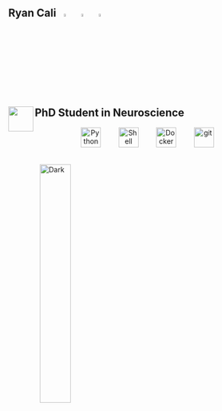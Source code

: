 ## Ryan Cali &nbsp; <a href="https://github.com/rcali21" target="_blank"><img alt="Github" src="https://user-images.githubusercontent.com/71532882/159828163-ab05b147-bbdf-480c-ae58-e6b3278293bc.png" width="04%" /></a> &nbsp; <a href="https://twitter.com/Ryan__Cali" target="_blank"><img alt="Twitter" src="https://user-images.githubusercontent.com/71532882/159836551-f555d64f-b58f-45b7-ae4d-9ce6d2a4391f.png" width="04%" /></a> &nbsp; <a href="https://www.linkedin.com/in/ryan-cali-64201417a/" target="_blank"><img alt="LinkedIn" src="https://user-images.githubusercontent.com/71532882/159836706-ca534b68-5572-4821-8ee9-3e08698f5be3.png" width="04%"/></a>

 ## PhD Student in Neuroscience <img src="https://user-images.githubusercontent.com/71532882/159825031-b8c2d528-7f52-43c1-84b9-86907e3d7da7.png" width="50" align=left >

<p align="center">
<img alt="Python" src="https://user-images.githubusercontent.com/71532882/159826537-f3cb14ee-065d-448d-a4d6-54a8c4e308fa.png" width="40"/> &nbsp; &nbsp; &nbsp; &nbsp; 
<img alt="Shell" src="https://user-images.githubusercontent.com/71532882/159827363-dd01e6aa-cfe7-461a-96f9-de29fad80129.png" width="40"/>
&nbsp; &nbsp; &nbsp; &nbsp; 
<img alt="Docker" src="https://user-images.githubusercontent.com/71532882/159827714-a4f5c21a-56a0-4ada-95c3-d7821dc0fff3.png" width="40" />
&nbsp; &nbsp; &nbsp; &nbsp;
<img alt="git" src="https://user-images.githubusercontent.com/71532882/159828163-ab05b147-bbdf-480c-ae58-e6b3278293bc.png" width="40" />
</p>



<p> &nbsp; &nbsp; &nbsp; &nbsp; &nbsp; &nbsp; &nbsp; &nbsp; &nbsp; &nbsp; &nbsp; &nbsp; &nbsp; &nbsp; &nbsp; &nbsp; &nbsp; &nbsp; &nbsp; &nbsp; &nbsp; &nbsp; &nbsp; &nbsp; &nbsp; &nbsp; &nbsp; &nbsp; &nbsp; &nbsp; &nbsp; &nbsp; &nbsp; &nbsp; &nbsp; &nbsp; &nbsp; &nbsp; &nbsp; &nbsp; &nbsp; &nbsp; &nbsp; &nbsp; &nbsp; &nbsp; &nbsp; &nbsp; &nbsp; &nbsp; &nbsp; &nbsp; &nbsp; &nbsp; &nbsp; &nbsp; &nbsp; &nbsp; &nbsp; &nbsp; &nbsp; &nbsp; &nbsp; &nbsp; &nbsp; &nbsp; &nbsp; &nbsp; &nbsp; &nbsp; &nbsp; &nbsp;  <img alt="Dark" src="https://github-readme-stats.vercel.app/api/top-langs?username=rcali21&layout=compact" width="35%"> <p>


